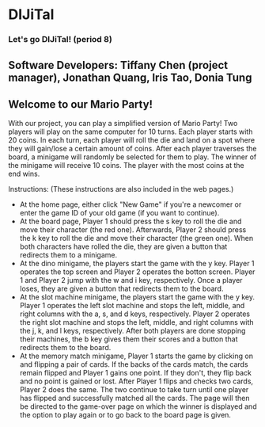 # DIJiTal

### Let's go DIJiTal! (period 8)

## Software Developers: Tiffany Chen (project manager), Jonathan Quang, Iris Tao, Donia Tung

## Welcome to our Mario Party!

With our project, you can play a simplified version of Mario Party! Two players will play on the same computer for 10 turns. Each player starts with 20 coins. In each turn, each player will roll the die and land on a spot where they will gain/lose a certain amount of coins. After each player traverses the board, a minigame will randomly be selected for them to play. The winner of the minigame will receive 10 coins. The player with the most coins at the end wins.

Instructions: (These instructions are also included in the web pages.)
- At the home page, either click "New Game" if you're a newcomer or enter the game ID of your old game (if you want to continue).
- At the board page, Player 1 should press the s key to roll the die and move their character (the red one). Afterwards, Player 2 should press the k key to roll the die and move their character (the green one). When both characters have rolled the die, they are given a button that redirects them to a minigame.
- At the dino minigame, the players start the game with the y key. Player 1 operates the top screen and Player 2 operates the botton screen. Player 1 and Player 2 jump with the w and i key, respectively. Once a player loses, they are given a button that redirects them to the board.
- At the slot machine minigame, the players start the game with the y key. Player 1 operates the left slot machine and stops the left, middle, and right columns with the a, s, and d keys, respectively. Player 2 operates the right slot machine and stops the left, middle, and right columns with the j, k, and l keys, respectively. After both players are done stopping their machines, the b key gives them their scores and a button that redirects them to the board.
- At the memory match minigame, Player 1 starts the game by clicking on and flipping a pair of cards. If the backs of the cards match, the cards remain flipped and Player 1 gains one point. If they don't, they flip back and no point is gained or lost. After Player 1 flips and checks two cards, Player 2 does the same. The two continue to take turn until one player has flipped and successfully matched all the cards. The page will then be directed to the game-over page on which the winner is displayed and the option to play again or to go back to the board page is given. 
